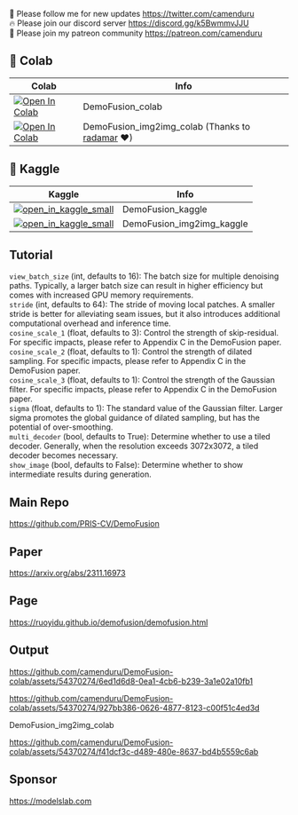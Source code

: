 🐣 Please follow me for new updates https://twitter.com/camenduru <br />
🔥 Please join our discord server https://discord.gg/k5BwmmvJJU <br />
🥳 Please join my patreon community https://patreon.com/camenduru <br />

## 🦒 Colab

| Colab | Info
| --- | --- |
[![Open In Colab](https://colab.research.google.com/assets/colab-badge.svg)](https://colab.research.google.com/github/camenduru/DemoFusion-colab/blob/main/DemoFusion_colab.ipynb) | DemoFusion_colab
[![Open In Colab](https://colab.research.google.com/assets/colab-badge.svg)](https://colab.research.google.com/github/camenduru/DemoFusion-colab/blob/main/DemoFusion_img2img_colab.ipynb) | DemoFusion_img2img_colab (Thanks to [radamar](https://twitter.com/radamar) ❤)

## 🦆 Kaggle

| Kaggle | Info
| --- | --- |
[![open_in_kaggle_small](https://user-images.githubusercontent.com/54370274/228924833-17316feb-d0fe-4249-90ba-682930ba11e5.svg)](https://kaggle.com/camenduru/demofusion) | DemoFusion_kaggle
[![open_in_kaggle_small](https://user-images.githubusercontent.com/54370274/228924833-17316feb-d0fe-4249-90ba-682930ba11e5.svg)](https://kaggle.com/camenduru/demofusion-img2img) | DemoFusion_img2img_kaggle

## Tutorial

`view_batch_size` (int, defaults to 16): The batch size for multiple denoising paths. Typically, a larger batch size can result in higher efficiency but comes with increased GPU memory requirements. <br />
`stride` (int, defaults to 64): The stride of moving local patches. A smaller stride is better for alleviating seam issues, but it also introduces additional computational overhead and inference time. <br />
`cosine_scale_1` (float, defaults to 3): Control the strength of skip-residual. For specific impacts, please refer to Appendix C in the DemoFusion paper. <br />
`cosine_scale_2` (float, defaults to 1): Control the strength of dilated sampling. For specific impacts, please refer to Appendix C in the DemoFusion paper. <br />
`cosine_scale_3` (float, defaults to 1): Control the strength of the Gaussian filter. For specific impacts, please refer to Appendix C in the DemoFusion paper. <br />
`sigma` (float, defaults to 1): The standard value of the Gaussian filter. Larger sigma promotes the global guidance of dilated sampling, but has the potential of over-smoothing. <br />
`multi_decoder` (bool, defaults to True): Determine whether to use a tiled decoder. Generally, when the resolution exceeds 3072x3072, a tiled decoder becomes necessary. <br />
`show_image` (bool, defaults to False): Determine whether to show intermediate results during generation. <br />

## Main Repo
https://github.com/PRIS-CV/DemoFusion

## Paper
https://arxiv.org/abs/2311.16973

## Page
https://ruoyidu.github.io/demofusion/demofusion.html

## Output

https://github.com/camenduru/DemoFusion-colab/assets/54370274/6ed1d6d8-0ea1-4cb6-b239-3a1e02a10fb1

https://github.com/camenduru/DemoFusion-colab/assets/54370274/927bb386-0626-4877-8123-c00f51c4ed3d

DemoFusion_img2img_colab

https://github.com/camenduru/DemoFusion-colab/assets/54370274/f41dcf3c-d489-480e-8637-bd4b5559c6ab

## Sponsor
https://modelslab.com

